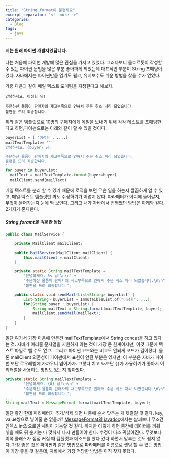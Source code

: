 ```yaml
---
title: "String.format이 불편해요"
excerpt_separator: "<!--more-->"
categories:
  - Blog
tags:
  - java
---
```


#### 저는 원래 파이썬 개발자였답니다.

나는 처음에 파이썬 개발에 많은 관심을 가지고 있었다. 그러다보니 물흐르듯이 작성할 수 있는 파이썬 문법을 많은 부분 좋아하게 되었는데 대표적인 부분이 String 포매팅이었다. 자바에서는 파이썬만큼 읽기도 쉽고, 유지보수도 쉬운 방법을 찾을 수가 없었다.

 <!--more-->

가령 다음과 같이 메일 텍스트 포매팅을 지정한다고 해보자.

```
안녕하세요. 이정한 님!

주문하신 물품이 판매자의 재고부족으로 인해서 주문 취소 처리 되었습니다.
불편을 드려 죄송합니다.
```

위와 같은 템플릿으로 10명의 구매자에게 메일을 보내기 위해 각각 테스트를 포매팅한다고 하면,파이썬으로는 아래와 같이 할 수 있을 것이다.

```python
buyerList = [ '이정한', ....]
mailTextTemplate= '''
안녕하세요. {buyer} 님!

주문하신 물품이 판매자의 재고부족으로 인해서 주문 취소 처리 되었습니다.
불편을 드려 죄송합니다.
'''
for buyer in buyerList:
  mailText = mailTextTemplate.format(buyer=buyer)
  mailClient.send(mailText)
```

메일 텍스트를 분리 할 수 있기 때문에 로직을 보면 무슨 일을 하는지 깔끔하게 알 수 있고, 메일 텍스트 템플릿만 봐도 수정하기가 어렵지 않다. 파라메터가 어디에 들어갈지, 무엇이 들어가는지 눈에 딱 보인다. 그리고 내가 자바에서 진행했던 방법은 아래와 같다. 2가지가 존재한다.

##### String.foramt을 이용한 방법

```java
public class MailService {

    private MailClient mailClient;

    public MailService(MailClient mailClient) {
        this.mailClient = mailClient;
    }

    private static String mailTextTemplate =
        "안녕하세요. %s 님!\n\n" +
        "주문하신 물품이 판매자의 재고부족으로 인해서 주문 취소 처리 되었습니다.\n\n" +
        "불편을 드려 죄송합니다.";

    public static void sendMail(List<String> buyerList) {
        List<String> buyerList = ImmutaibleList.of("이정한", ...);
        for(String buyer : buyerList) {
            String mailText = String.format(mailTextTemplate, buyer);
            mailClient.sendMail(mailText);
        }
    }
}
```

일단 여기서 가장 마음에 안든건 mailTextTemplate에서 String concat을 하고 있다는 것. 자바가 여러줄 문자열을 지원하지 않는 것이 가장 큰 한계이지만, 이것 때문에 텍스트 파일로 뺼 수도 없고.. 그리고 파이썬 코드와는 비교도 안되게 코드가 길어졌다. 물론 mailClient 의존성이 파이썬에서 표현이 안된 부분은 있지만, 이 부분은 자바가 파이썬 보단 로우레벨에 가까우니 넘어가자. 그렇다 치고 `%s`보단 `{}`가 사용하기가 좋아서 이 리터럴을 사용하는 방법도 있는지 찾아봤다.

```java
private static String mailTextTemplate =
        "안녕하세요. {0} 님!\n\n" +
        "주문하신 물품이 판매자의 재고부족으로 인해서 주문 취소 처리 되었습니다.\n\n" +
        "불편을 드려 죄송합니다.";
...
String mailText = MessageFormat.format(mailTextTemplate, buyer);
```

일단 좋긴 한데 파라메터가 추가/삭제 되면 나중에 순서 맞추는 게 헷갈릴 것 같다. key, value쌍으로 넣어줄 순 없을까? [MessageFormat의 javadoc](https://docs.oracle.com/javase/8/docs/api/java/text/MessageFormat.html)에서는 살펴보니 무조건 인덱스 int값으로만 세팅이 가능할 것 같다. 하지만 이렇게 하면 중간에 데이터를 끼워 넣을 때도 뒤 순서는 다 맞춰서 다시 만들어야 한다. 수정이 다소 귀찮아진다. 무엇보다 이쪽 클래스가 점점 커질 때 템플릿과 메소드를 왔다 갔다 하면서 맞추는 것도 쉽지 않다. 가장 좋은 것은 파이썬과 같은 방법으로 파라메터를 이름으로 셋팅 할 수 있는 방법이 가장 좋을 것 같은데, 자바에서 가장 적당한 방법은 아직 찾지 못했다.

